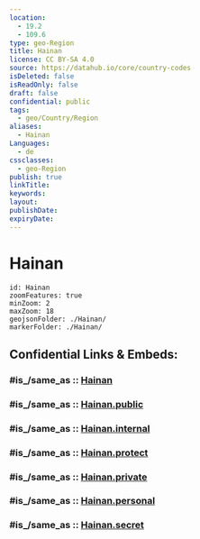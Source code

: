 ```yaml
---
location:
  - 19.2
  - 109.6
type: geo-Region
title: Hainan
license: CC BY-SA 4.0
source: https://datahub.io/core/country-codes
isDeleted: false
isReadOnly: false
draft: false
confidential: public
tags:
  - geo/Country/Region
aliases:
  - Hainan
Languages:
  - de
cssclasses:
  - geo-Region
publish: true
linkTitle:
keywords:
layout:
publishDate:
expiryDate:
---
```


# Hainan

```leaflet
id: Hainan
zoomFeatures: true 
minZoom: 2 
maxZoom: 18
geojsonFolder: ./Hainan/
markerFolder: ./Hainan/
```


## Confidential Links & Embeds: 

### #is_/same_as :: [Hainan](/_Standards/Earth/Continent/Asia/Asia~East/China/provinces~China/Hainan.md) 

### #is_/same_as :: [Hainan.public](/_public/Earth/Continent/Asia/Asia~East/China/provinces~China/Hainan.public.md) 

### #is_/same_as :: [Hainan.internal](/_internal/Earth/Continent/Asia/Asia~East/China/provinces~China/Hainan.internal.md) 

### #is_/same_as :: [Hainan.protect](/_protect/Earth/Continent/Asia/Asia~East/China/provinces~China/Hainan.protect.md) 

### #is_/same_as :: [Hainan.private](/_private/Earth/Continent/Asia/Asia~East/China/provinces~China/Hainan.private.md) 

### #is_/same_as :: [Hainan.personal](/_personal/Earth/Continent/Asia/Asia~East/China/provinces~China/Hainan.personal.md) 

### #is_/same_as :: [Hainan.secret](/_secret/Earth/Continent/Asia/Asia~East/China/provinces~China/Hainan.secret.md)

